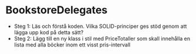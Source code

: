 # BookstoreDelegates

* Steg 1: Läs och förstå koden. Vilka SOLID-principer ges stöd genom att lägga upp kod på detta sätt?
* Steg 2: Lägg till en ny klass i stil med PriceTotaller som skall innehålla en lista med alla böcker inom ett visst pris-intervall
